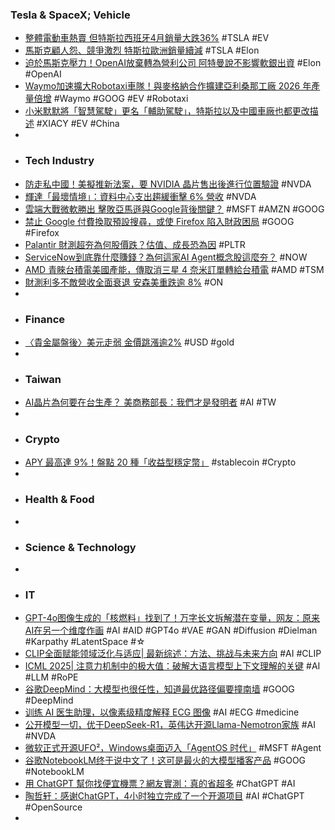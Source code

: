### Tesla & SpaceX; Vehicle
- [整體電動車熱賣 但特斯拉西班牙4月銷量大跌36%](https://search.app/PLVQb) #TSLA #EV
- [馬斯克顧人怨、競爭激烈 特斯拉歐洲銷量續減](https://search.app/2TEjx) #TSLA #Elon
- [迫於馬斯克壓力！OpenAI放棄轉為營利公司 阿特曼說不影響軟銀出資](https://search.app/aMMHK) #Elon #OpenAI
- [Waymo加速擴大Robotaxi車隊！與麥格納合作擴建亞利桑那工廠 2026 年產量倍增](https://search.app/nq9te) #Waymo #GOOG #EV #Robotaxi
- [小米默默將「智慧駕駛」更名「輔助駕駛」，特斯拉以及中國車廠也都更改描述](https://search.app/8mEHk) #XIACY #EV #China
-
- ### Tech Industry
- [防走私中國！美擬推新法案，要 NVIDIA 晶片售出後進行位置驗證](https://search.app/qwM93) #NVDA
- [輝達「最壞情境」：資料中心支出趨緩衝擊 6% 營收](https://search.app/4r4pm) #NVDA
- [雲端大戰微軟勝出 擊敗亞馬遜與Google背後關鍵？](https://search.app/vXCWE) #MSFT #AMZN #GOOG
- [禁止 Google 付費換取預設搜尋，或使 Firefox 陷入財政困局](https://search.app/qShH9) #GOOG #Firefox
- [Palantir 財測超夯為何股價跌？估值、成長恐為因](https://search.app/2oXpc) #PLTR
- [ServiceNow到底靠什麼賺錢？為何這家AI Agent概念股這麼夯？](https://search.app/MyuD4) #NOW
- [AMD 青睞台積電美國產能，傳取消三星 4 奈米訂單轉給台積電](https://search.app/ZKCbB) #AMD #TSM
- [財測利多不敵營收全面衰退 安森美重跌逾 8%](https://search.app/bFJVk) #ON
-
- ### Finance
- [〈貴金屬盤後〉美元走弱 金價跳漲逾2%](https://search.app/xiJQg) #USD #gold
-
- ### Taiwan
- [AI晶片為何要在台生產？ 美商務部長：我們才是發明者](https://tw.stock.yahoo.com/news/ai晶片為何要在台生產-美商務部長-我們才是發明者-031000132.html) #AI #TW
-
- ### Crypto
- [APY 最高達 9%！盤點 20 種「收益型穩定幣」](https://search.app/ETrqL) #stablecoin #Crypto
-
- ### Health & Food
-
- ### Science & Technology
-
- ### IT
- [GPT-4o图像生成的「核燃料」找到了！万字长文拆解潜在变量，网友：原来AI在另一个维度作画](https://www.jiqizhixin.com/articles/2025-05-06-7) #AI #AID #GPT4o #VAE #GAN #Diffusion #Dielman #Karpathy #LatentSpace #☆
- [CLIP全面赋能领域泛化与适应| 最新综述：方法、挑战与未来方向](https://www.jiqizhixin.com/articles/2025-05-06-5) #AI #CLIP
- [ICML 2025| 注意力机制中的极大值：破解大语言模型上下文理解的关键](https://www.jiqizhixin.com/articles/2025-05-06-6) #AI #LLM #RoPE
- [谷歌DeepMind：大模型也很任性，知道最优路径偏要撞南墙](https://www.jiqizhixin.com/articles/2025-05-05-7) #GOOG #DeepMind
- [训练 AI 医生助理，以像素级精度解释 ECG 图像](https://www.jiqizhixin.com/articles/2025-05-06-10) #AI #ECG #medicine
- [公开模型一切，优于DeepSeek-R1，英伟达开源Llama-Nemotron家族](https://www.jiqizhixin.com/articles/2025-05-06-14) #AI #NVDA
- [微软正式开源UFO²，Windows桌面迈入「AgentOS 时代」](https://www.jiqizhixin.com/articles/2025-05-06-13) #MSFT #Agent
- [谷歌NotebookLM终于说中文了！这可是最火的大模型播客产品](https://www.jiqizhixin.com/articles/2025-05-05-4) #GOOG #NotebookLM
- [用 ChatGPT 幫你找便宜機票？網友實測：真的省超多](https://search.app/LPW7e) #ChatGPT #AI
- [陶哲轩：感谢ChatGPT，4小时独立完成了一个开源项目](https://www.jiqizhixin.com/articles/2025-05-06-9) #AI #ChatGPT #OpenSource
-
